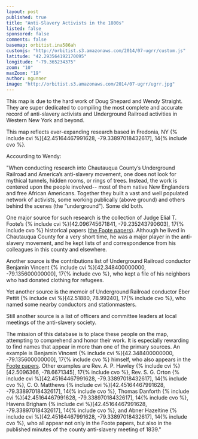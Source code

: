 ```yaml
---
layout: post
published: true
title: "Anti-Slavery Activists in the 1800s"
listed: false
sponsored: false
comments: false
basemap: orbitist.ina586ah
customjs: "http://orbitist.s3.amazonaws.com/2014/07-ugrr/custom.js"
latitude: "42.293564192170095"
longitude: "-79.365234375"
zoom: "10"
maxZoom: "19"
author: ngunner
image: "http://orbitist.s3.amazonaws.com/2014/07-ugrr/ugrr.jpg"
---
```


This map is due to the hard work of Doug Shepard and Wendy Straight. They are super dedicated to compiling the most complete and accurate record of anti-slavery activists and Underground Railroad activities in Western New York and beyond.

This map reflects ever-expanding research based in Fredonia, NY {% include cvi %}[42.45164467991628, -79.33897018432617], 14{% include cvo %}.

Accourding to Wendy:

"When conducting research into Chautauqua County’s Underground Railroad and America’s anti-slavery movement, one does not look for mythical tunnels, hidden rooms, or rings of trees.  Instead, the work is centered upon the people involved-- most of them native New Englanders and free African Americans. Together they built a vast and well populated network of activists, some working publically (above ground) and others behind the scenes (the “underground”). Some did both.

One major source for such research is the collection of Judge Elial T. Foote’s {% include cvi %}[42.096745671841, -79.235243790603], 17{% include cvo %} historical papers ([the Foote papers](http://www.mcclurgmuseum.org/collection/archives/elial_t_foote_papers/elial_t_foote_papers.html)). Although he lived in Chautauqua County for a very short time, he was a major player in the anti-slavery movement, and he kept lists of and correspondence from his colleagues in this county and elsewhere. 

Another source is the contributions list of Underground Railroad conductor Benjamin Vincent {% include cvi %}[42.348400000000, -79.135600000000], 17{% include cvo %}, who kept a file of his neighbors who had donated clothing for refugees.

Yet another source is the memoir of Underground Railroad conductor Eber Pettit {% include cvi %}[42.51880, 78.99240], 17{% include cvo %}, who named some nearby conductors and stationmasters. 

Still another source is a list of officers and committee leaders at local meetings of the anti-slavery society. 

The mission of this database is to place these people on the map, attempting to comprehend and honor their work. It is especially rewarding to find names that appear in more than one of the primary sources. An example is Benjamin Vincent {% include cvi %}[42.348400000000, -79.135600000000], 17{% include cvo %} himself, who also appears in the [Foote papers](http://www.mcclurgmuseum.org/collection/archives/elial_t_foote_papers/elial_t_foote_papers.html). Other examples are Rev. A. P. Hawley {% include cvi %}[42.5096366, -78.6671345], 17{% include cvo %}, Rev. S. G. Orton {% include cvi %}[42.45164467991628, -79.33897018432617], 14{% include cvo %}, C. O. Matthews {% include cvi %}[42.45164467991628, -79.33897018432617], 14{% include cvo %}, Thomas Danforth {% include cvi %}[42.45164467991628, -79.33897018432617], 14{% include cvo %}, Havens Brigham {% include cvi %}[42.45164467991628, -79.33897018432617], 14{% include cvo %}, and Abner Hazeltine {% include cvi %}[42.45164467991628, -79.33897018432617], 14{% include cvo %}, who all appear not only in the Foote papers, but also in the published minutes of the county anti-slavery meeting of 1839."